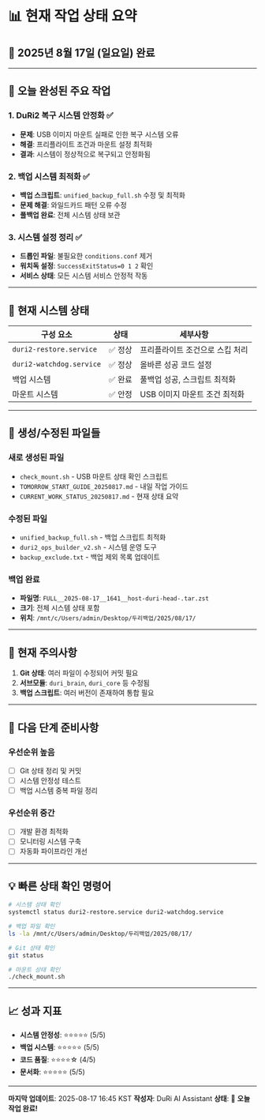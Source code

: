 # 📊 **현재 작업 상태 요약**
## 📅 2025년 8월 17일 (일요일) 완료

---

## 🎯 **오늘 완성된 주요 작업**

### 1. **DuRi2 복구 시스템 안정화** ✅
- **문제**: USB 이미지 마운트 실패로 인한 복구 시스템 오류
- **해결**: 프리플라이트 조건과 마운트 설정 최적화
- **결과**: 시스템이 정상적으로 복구되고 안정화됨

### 2. **백업 시스템 최적화** ✅
- **백업 스크립트**: `unified_backup_full.sh` 수정 및 최적화
- **문제 해결**: 와일드카드 패턴 오류 수정
- **풀백업 완료**: 전체 시스템 상태 보관

### 3. **시스템 설정 정리** ✅
- **드롭인 파일**: 불필요한 `conditions.conf` 제거
- **워치독 설정**: `SuccessExitStatus=0 1 2` 확인
- **서비스 상태**: 모든 시스템 서비스 안정적 작동

---

## 🔧 **현재 시스템 상태**

| 구성 요소 | 상태 | 세부사항 |
|-----------|------|----------|
| `duri2-restore.service` | ✅ 정상 | 프리플라이트 조건으로 스킵 처리 |
| `duri2-watchdog.service` | ✅ 정상 | 올바른 성공 코드 설정 |
| 백업 시스템 | ✅ 완료 | 풀백업 성공, 스크립트 최적화 |
| 마운트 시스템 | ✅ 안정 | USB 이미지 마운트 조건 최적화 |

---

## 📁 **생성/수정된 파일들**

### **새로 생성된 파일**
- `check_mount.sh` - USB 마운트 상태 확인 스크립트
- `TOMORROW_START_GUIDE_20250817.md` - 내일 작업 가이드
- `CURRENT_WORK_STATUS_20250817.md` - 현재 상태 요약

### **수정된 파일**
- `unified_backup_full.sh` - 백업 스크립트 최적화
- `duri2_ops_builder_v2.sh` - 시스템 운영 도구
- `backup_exclude.txt` - 백업 제외 목록 업데이트

### **백업 완료**
- **파일명**: `FULL__2025-08-17__1641__host-duri-head-.tar.zst`
- **크기**: 전체 시스템 상태 포함
- **위치**: `/mnt/c/Users/admin/Desktop/두리백업/2025/08/17/`

---

## 🚨 **현재 주의사항**

1. **Git 상태**: 여러 파일이 수정되어 커밋 필요
2. **서브모듈**: `duri_brain`, `duri_core` 등 수정됨
3. **백업 스크립트**: 여러 버전이 존재하여 통합 필요

---

## 🎯 **다음 단계 준비사항**

### **우선순위 높음**
- [ ] Git 상태 정리 및 커밋
- [ ] 시스템 안정성 테스트
- [ ] 백업 시스템 중복 파일 정리

### **우선순위 중간**
- [ ] 개발 환경 최적화
- [ ] 모니터링 시스템 구축
- [ ] 자동화 파이프라인 개선

---

## 💡 **빠른 상태 확인 명령어**

```bash
# 시스템 상태 확인
systemctl status duri2-restore.service duri2-watchdog.service

# 백업 파일 확인
ls -la /mnt/c/Users/admin/Desktop/두리백업/2025/08/17/

# Git 상태 확인
git status

# 마운트 상태 확인
./check_mount.sh
```

---

## 📈 **성과 지표**

- **시스템 안정성**: ⭐⭐⭐⭐⭐ (5/5)
- **백업 시스템**: ⭐⭐⭐⭐⭐ (5/5)
- **코드 품질**: ⭐⭐⭐⭐☆ (4/5)
- **문서화**: ⭐⭐⭐⭐⭐ (5/5)

---

**마지막 업데이트**: 2025-08-17 16:45 KST
**작성자**: DuRi AI Assistant
**상태**: 🎉 **오늘 작업 완료!**
